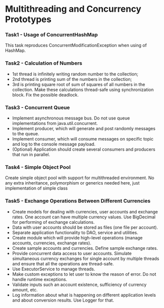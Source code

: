 # Multithreading and Concurrency Prototypes

### Task1 - Usage of ConcurrentHashMap 
This task reproduces ConcurrentModificationException when using of HashMap.

### Task2 - Calculation of Numbers
* 1st thread is infinitely writing random number to the collection;
* 2nd thread is printing sum of the numbers in the collection;
* 3rd is printing square root of sum of squares of all numbers in the collection.
Make these calculations thread-safe using synchronization block. Fix the possible deadlock.

### Task3 - Concurrent Queue
* Implement asynchronous message bus. Do not use queue implementations from java.util.concurrent.
* Implement producer, which will generate and post randomly messages to the queue.
* Implement consumer, which will consume messages on specific topic and log to the console message payload.
* (Optional) Application should create several consumers and producers that run in parallel.

### Task4 - Simple Object Pool
Create simple object pool with support for multithreaded environment. No any extra inheritance, polymorphism or generics needed here, just implementation of simple class

### Task5 - Exchange Operations Between Different Currencies
* Create models for dealing with currencies, user accounts and exchange rates. One account can have multiple currency values. Use BigDecimal for performing of exchange calculations.
* Data with user accounts should be stored as files (one file per account).
* Separate application functionality to DAO, service and utilities.
* Create module which will provide high-level operations (manage accounts, currencies, exchange rates).
* Create sample accounts and currencies. Define sample exchange rates.
* Provide concurrent data access to user accounts. Simulate simultaneous currency exchanges for single account by multiple threads and ensure that all the operations are thread-safe.
* Use ExecutorService to manage threads.
* Make custom exceptions to let user to know the reason of error. Do not handle runtime exceptions.
* Validate inputs such an account existence, sufficiency of currency amount, etc.
* Log information about what is happening on different application levels and about conversion results. Use Logger for that.

